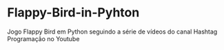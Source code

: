 # Flappy-Bird-in-Pyhton
Jogo Flappy Bird em Python seguindo a série de vídeos do canal Hashtag Programação no Youtube
